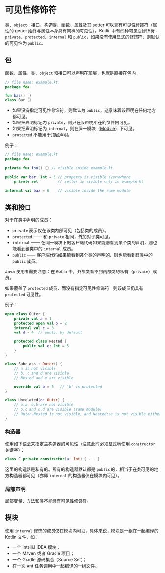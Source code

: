 # 可见性修饰符

类、`object`、接口、构造器、函数、属性及其 setter 可以具有可见性修饰符（属性的 getter 始终与属性本身具有同样的可见性）。Kotlin 中有四种可见性修饰符：`private`、`protected`、`internal` 和 `public`，如果没有使用显式的修饰符，则默认的可见性为 `public`。


## 包

函数、属性、类、`object` 和接口可以声明在顶层，也就是直接在包内：

```kotlin
// file name: example.kt
package foo

fun baz() {}
class Bar {}
```

- 如果没有指定可见性修饰符，则默认为 `public`，这意味着该声明在任何地方都可见。
- 如果把声明标记为 `private`，则只在该声明所在的文件内可见。
- 如果把声明标记为 `internal`，则在同一模块（[Module](https://blog.nex3z.com/2017/06/06/kotlin-reference-visibility-modifiers/#Modules)）下可见。
- `protected` 不能用于顶层声明。

例子：
```kotlin
// file name: example.kt
package foo

private fun foo() {} // visible inside example.kt

public var bar: Int = 5 // property is visible everywhere
    private set         // setter is visible only in example.kt
    
internal val baz = 6    // visible inside the same module
```


## 类和接口

对于在类中声明的成员：

- `private` 表示仅在该类内部可见（包括类的成员）。
- `protected` —— 和 `private` 相同，外加对子类可见。
- `internal` —— 在同一模块下的客户端代码如果能够看到某个类的声明，则也能看到该类中的 `internal` 成员。
- `public` —— 客户端代码如果能看到某个类的声明的，则也能看到该类中的 `public` 成员。

Java 使用者需要注意：在 Kotlin 中，外部类看不到内部类的私有（`private`）成员。

如果覆盖了 `protected` 成员，而没有指定可见性修饰符，则该成员仍具有 `protected` 可见性。

例子：

```kotlin
open class Outer {
    private val a = 1
    protected open val b = 2
    internal val c = 3
    val d = 4  // public by default
    
    protected class Nested {
        public val e: Int = 5
    }
}

class Subclass : Outer() {
    // a is not visible
    // b, c and d are visible
    // Nested and e are visible

    override val b = 5   // 'b' is protected
}

class Unrelated(o: Outer) {
    // o.a, o.b are not visible
    // o.c and o.d are visible (same module)
    // Outer.Nested is not visible, and Nested::e is not visible either 
}
```

### 构造器

使用如下语法来指定主构造器的可见性（注意此时必须显式地使用 `constructor` 关键字）：

```kotlin
class C private constructor(a: Int) { ... }
```

这里的构造器是私有的。所有的构造器默认都是 `public` 的，相当于在类可见的地方构造器都可见（亦即 `internal` 的构造器仅在模块内可见）。

### 局部声明

局部变量、方法和类不能具有可见性修饰符。


## 模块

使用 `internal` 修饰的成员仅在模块内可见，具体来说，模块是一组在一起编译的 Kotlin 文件，如：

- 一个 IntelliJ IDEA 模块；
- 一个 Maven 或者 Gradle 项目；
- 一个 Gradle 源码集合（Source Set）；
- 在一次 Ant 任务调用中一起编译的一组文件。
 